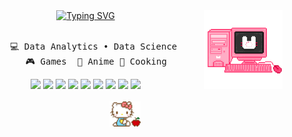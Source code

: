 <div align="center">
<img src="https://github.com/ulowe/ulowe/blob/main/computer.gif" width="25%" align="right" />
<a href="https://git.io/typing-svg"><img src="https://readme-typing-svg.demolab.com?font=Fira+Code&pause=1000&color=F71DD5&random=false&width=435&lines=Hello+my+name+is+Uilani+%3A))+%3C3" alt="Typing SVG" /></a>
<br><br>
<pre>
    💻 Data Analytics • Data Science 
    🎮 Games  🎥 Anime 🍳 Cooking
</pre>
    
![](https://img.shields.io/badge/Python-3776AB0)
![](https://img.shields.io/badge/HTML-239120)
![](https://img.shields.io/badge/CSS-239120)
![](https://img.shields.io/badge/JavaScript-F7DF1E)
![](https://img.shields.io/badge/C%2B%2B-00599C)
![](https://img.shields.io/badge/R-276DC3)
![](https://img.shields.io/badge/Microsoft%20SQL%20Server-CC2927)
![](https://img.shields.io/badge/Windows-017AD7)
![](https://img.shields.io/badge/Linux-E34F26)
<br><br>
    <img src ="https://github.com/ulowe/ulowe/blob/main/hellokitty.gif" height=40 />

</div>
